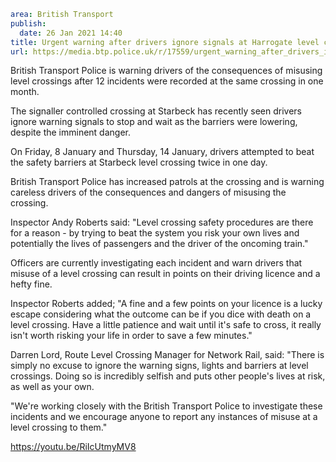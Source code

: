 ```yaml
area: British Transport
publish:
  date: 26 Jan 2021 14:40
title: Urgent warning after drivers ignore signals at Harrogate level crossing
url: https://media.btp.police.uk/r/17559/urgent_warning_after_drivers_ignore_signals_at_ha
```

British Transport Police is warning drivers of the consequences of misusing level crossings after 12 incidents were recorded at the same crossing in one month.

The signaller controlled crossing at Starbeck has recently seen drivers ignore warning signals to stop and wait as the barriers were lowering, despite the imminent danger.

On Friday, 8 January and Thursday, 14 January, drivers attempted to beat the safety barriers at Starbeck level crossing twice in one day.

British Transport Police has increased patrols at the crossing and is warning careless drivers of the consequences and dangers of misusing the crossing.

Inspector Andy Roberts said: "Level crossing safety procedures are there for a reason - by trying to beat the system you risk your own lives and potentially the lives of passengers and the driver of the oncoming train."

Officers are currently investigating each incident and warn drivers that misuse of a level crossing can result in points on their driving licence and a hefty fine.

Inspector Roberts added; "A fine and a few points on your licence is a lucky escape considering what the outcome can be if you dice with death on a level crossing. Have a little patience and wait until it's safe to cross, it really isn't worth risking your life in order to save a few minutes."

Darren Lord, Route Level Crossing Manager for Network Rail, said: "There is simply no excuse to ignore the warning signs, lights and barriers at level crossings. Doing so is incredibly selfish and puts other people's lives at risk, as well as your own.

"We're working closely with the British Transport Police to investigate these incidents and we encourage anyone to report any instances of misuse at a level crossing to them."

https://youtu.be/RiIcUtmyMV8
